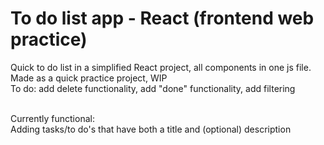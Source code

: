 <h1>To do list app - React (frontend web practice)</h1>
Quick to do list in a simplified React project, all components in one js file.<br/>
Made as a quick practice project, WIP<br/>
To do: add delete functionality, add "done" functionality, add filtering<br/><br/>

Currently functional:<br/>
Adding tasks/to do's that have both a title and (optional) description
